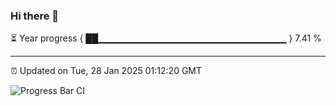 ### Hi there 👋

⏳ Year progress { ██▁▁▁▁▁▁▁▁▁▁▁▁▁▁▁▁▁▁▁▁▁▁▁▁▁▁▁▁ } 7.41 %

---

⏰ Updated on Tue, 28 Jan 2025 01:12:20 GMT

![Progress Bar CI](https://github.com/JuvenileQ/Progress-Bar-CI/workflows/main/badge.svg)
